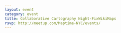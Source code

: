 ```yaml
---
layout: event
category: event
title: Collaborative Cartography Night-FixWikiMaps
rsvp: http://meetup.com/Maptime-NYC/events/
---
```


